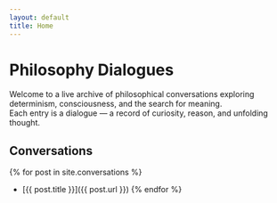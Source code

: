 ```yaml
---
layout: default
title: Home
---
```


# Philosophy Dialogues

Welcome to a live archive of philosophical conversations exploring determinism, consciousness, and the search for meaning.  
Each entry is a dialogue — a record of curiosity, reason, and unfolding thought.

## Conversations
{% for post in site.conversations %}
- [{{ post.title }}]({{ post.url }})
{% endfor %}
